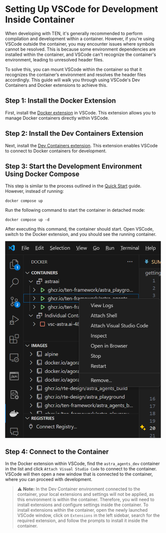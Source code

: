 # Setting Up VSCode for Development Inside Container

When developing with TEN, it's generally recommended to perform compilation and development within a container. However, if you're using VSCode outside the container, you may encounter issues where symbols cannot be resolved. This is because some environment dependencies are installed within the container, and VSCode can't recognize the container's environment, leading to unresolved header files.

To solve this, you can mount VSCode within the container so that it recognizes the container’s environment and resolves the header files accordingly. This guide will walk you through using VSCode's Dev Containers and Docker extensions to achieve this.

## Step 1: Install the Docker Extension

First, install the [Docker extension](https://marketplace.visualstudio.com/items?itemName=ms-azuretools.vscode-docker) in VSCode. This extension allows you to manage Docker containers directly within VSCode.

## Step 2: Install the Dev Containers Extension

Next, install the [Dev Containers extension](https://marketplace.visualstudio.com/items?itemName=ms-vscode-remote.remote-containers). This extension enables VSCode to connect to Docker containers for development.

## Step 3: Start the Development Environment Using Docker Compose

This step is similar to the process outlined in the [Quick Start](./quickstart.md) guide. However, instead of running:

```shell
docker compose up
```

Run the following command to start the container in detached mode:

```shell
docker compose up -d
```

After executing this command, the container should start. Open VSCode, switch to the Docker extension, and you should see the running container.

![Docker Containers](../assets/png/docker_containers.png)

## Step 4: Connect to the Container

In the Docker extension within VSCode, find the `astra_agents_dev` container in the list and click `Attach Visual Studio Code` to connect to the container. VSCode will then open a new window that is connected to the container, where you can proceed with development.

> ⚠️ **Note:**
> In the Dev Container environment connected to the container, your local extensions and settings will not be applied, as this environment is within the container. Therefore, you will need to install extensions and configure settings inside the container. To install extensions within the container, open the newly launched VSCode window, click on `Extensions` in the left sidebar, search for the required extension, and follow the prompts to install it inside the container.
